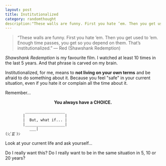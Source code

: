 ```yaml
---
layout: post
title: Institutionalized
category: randomthought
description:"These walls are funny. First you hate ’em. Then you get used to ’em. Enough time passes, you get so you depend on them. That’s institutionalized.” — Red
---
```


> “These walls are funny. First you hate ’em. Then you get used to ’em. Enough time passes, you get so you depend on them. That’s institutionalized.” — Red (Shawshank Redemption)

_Shawshank Redemption_ is my favourite film. I watched at least 10 times in the last 5 years. 
And that phrase is carved on my brain.

Institutionalized, for me, means to **not living on your own terms** and be afraid to do something about it.
Because you feel "safe" in your current situation, even if you hate it or complain all the time about it.

Remember...

**<center> You always have a CHOICE.</center>**

```
         __________________
        |                  |
        |  But, what if... |
        |__________________|
           ___|
(ｼ;ﾟДﾟ)ｼ

```

Look at your current life and ask yourself... 

Do I really want this? Do I really want to be in the same situation in 5, 10 or  20 years?





